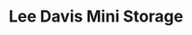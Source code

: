 ---
title: "Lee Davis Mini Storage"
url: /mechanicsville/lee-davis-mini-storage/
shop: storage rental
---